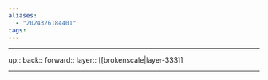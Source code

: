 ```yaml
---
aliases:
  - "2024326184401"
tags:
---
```




***

up:: 
back:: 
forward:: 
layer:: [[brokenscale|layer-333]]

***
